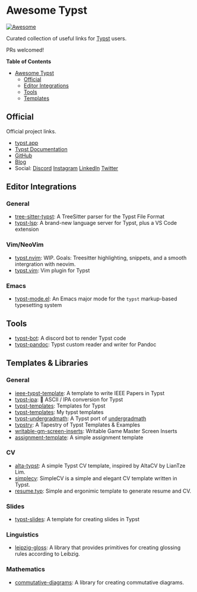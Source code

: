 # Awesome Typst

[![Awesome](https://awesome.re/badge.svg)](https://awesome.re)

Curated collection of useful links for [Typst](https://github.com/typst/typst) users.

PRs welcomed!

<!-- markdown-toc start - Don't edit this section. Run M-x markdown-toc-refresh-toc -->
**Table of Contents**

- [Awesome Typst](#awesome-typst)
    - [Official](#official)
    - [Editor Integrations](#editor-integrations)
    - [Tools](#tools)
    - [Templates](#templates)

<!-- markdown-toc end -->


## Official

Official project links.

- [typst.app](https://typst.app)
- [Typst Documentation](https://typst.app/docs)
- [GitHub](https://github.com/typst/typst)
- [Blog](https://typst.app/blog/)
- Social: [Discord] [Instagram] [LinkedIn] [Twitter]

[Discord]: https://discord.gg/2uDybryKPe
[Instagram]: https://instagram.com/typstapp/
[LinkedIn]: https://www.linkedin.com/company/typst/
[Twitter]: https://twitter.com/typstapp/

## Editor Integrations

### General

- [tree-sitter-typst](https://github.com/SeniorMars/tree-sitter-typst): A TreeSitter parser for the Typst File Format
- [typst-lsp](https://github.com/nvarner/typst-lsp): A brand-new language server for Typst, plus a VS Code extension

### Vim/NeoVim

- [typst.nvim](https://github.com/SeniorMars/typst.nvim): WIP. Goals: Treesitter highlighting, snippets, and a smooth intergration with neovim.
- [typst.vim](https://github.com/kaarmu/typst.vim): Vim plugin for Typst

### Emacs

- [typst-mode.el](https://github.com/Ziqi-Yang/typst-mode.el): An Emacs major mode for the `typst` markup-based typesetting system

## Tools

- [typst-bot](https://github.com/mattfbacon/typst-bot): A discord bot to render Typst code
- [typst-pandoc](https://github.com/lvignoli/typst-pandoc): Typst custom reader and writer for Pandoc

## Templates & Libraries

### General

- [ieee-typst-template](https://github.com/bsp0109/ieee-typst-template): A template to write IEEE Papers in Typst
- [typst-ipa](https://github.com/imatpot/typst-ipa):  🔄 ASCII / IPA conversion for Typst
- [typst-templates](https://github.com/eigenein/typst-templates):  Templates for Typst
- [typst-templates](https://github.com/haxibami/typst-template): My typst templates
- [typst-undergradmath](https://github.com/johanvx/typst-undergradmath): A Typst port of [undergradmath](https://gitlab.com/jim.hefferon/undergradmath)
- [typstry](https://github.com/qjcg/typstry): A Tapestry of Typst Templates & Examples
- [writable-gm-screen-inserts](https://github.com/LLBlumire/writable-gm-screen-inserts): Writable Game Master Screen Inserts
- [assignment-template](https://github.com/AntoniosBarotsis/typst-assignment-template): A simple assignment template

### CV

- [alta-typst](https://github.com/GeorgeHoneywood/alta-typst): A simple Typst CV template, inspired by AltaCV by LianTze Lim.
- [simplecv](https://github.com/LaurenzV/simplecv): SimpleCV is a simple and elegant CV template written in Typst.
- [resume.typ](https://github.com/wusyong/resume.typ): Simple and ergonimic template to generate resume and CV. 

### Slides

- [typst-slides](https://github.com/andreasKroepelin/typst-slides): A template for creating slides in Typst

### Linguistics

- [leipzig-gloss](https://gitea.everydayimshuflin.com/greg/typst-lepizig-glossing): A library that provides primitives for creating glossing rules according to Leibzig.

### Mathematics

- [commutative-diagrams](https://gitlab.com/giacomogallina/typst-cd): A library for creating commutative diagrams.

